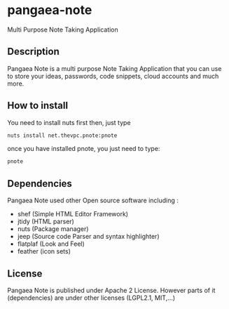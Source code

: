 # pangaea-note
Multi Purpose Note Taking Application

## Description
Pangaea Note is a multi purpose Note Taking Application that you can use to store your ideas, passwords, code snippets, cloud accounts and much more.

## How to install
You need to install nuts first then, just type

```bash
nuts install net.thevpc.pnote:pnote
```

once you have installed pnote, you just need to type:

```bash
pnote
```

## Dependencies
Pangaea Note used other Open source software including :

* shef (Simple HTML Editor Framework)
* jtidy (HTML parser)
* nuts (Package manager)
* jeep (Source code Parser and syntax highlighter)
* flatplaf (Look and Feel)
* feather (icon sets)



## License
Pangaea Note is published under Apache 2 License. However parts of it (dependencies) are under other licenses (LGPL2.1, MIT,...)
